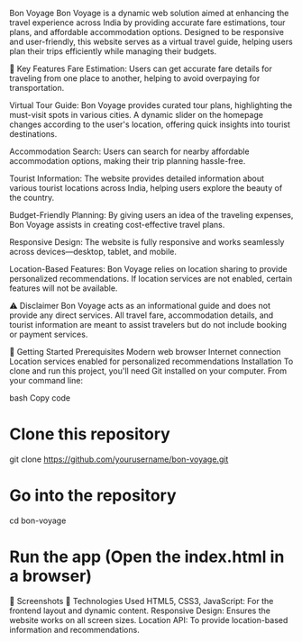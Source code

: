 Bon Voyage
Bon Voyage is a dynamic web solution aimed at enhancing the travel experience across India by providing accurate fare estimations, tour plans, and affordable accommodation options. Designed to be responsive and user-friendly, this website serves as a virtual travel guide, helping users plan their trips efficiently while managing their budgets.

🌟 Key Features
Fare Estimation: Users can get accurate fare details for traveling from one place to another, helping to avoid overpaying for transportation.

Virtual Tour Guide: Bon Voyage provides curated tour plans, highlighting the must-visit spots in various cities. A dynamic slider on the homepage changes according to the user's location, offering quick insights into tourist destinations.

Accommodation Search: Users can search for nearby affordable accommodation options, making their trip planning hassle-free.

Tourist Information: The website provides detailed information about various tourist locations across India, helping users explore the beauty of the country.

Budget-Friendly Planning: By giving users an idea of the traveling expenses, Bon Voyage assists in creating cost-effective travel plans.

Responsive Design: The website is fully responsive and works seamlessly across devices—desktop, tablet, and mobile.

Location-Based Features: Bon Voyage relies on location sharing to provide personalized recommendations. If location services are not enabled, certain features will not be available.

⚠️ Disclaimer
Bon Voyage acts as an informational guide and does not provide any direct services. All travel fare, accommodation details, and tourist information are meant to assist travelers but do not include booking or payment services.

🚀 Getting Started
Prerequisites
Modern web browser
Internet connection
Location services enabled for personalized recommendations
Installation
To clone and run this project, you'll need Git installed on your computer. From your command line:

bash
Copy code
# Clone this repository
git clone https://github.com/yourusername/bon-voyage.git

# Go into the repository
cd bon-voyage

# Run the app (Open the index.html in a browser)
📸 Screenshots
<Include screenshots or GIFs demonstrating key features.>
🔧 Technologies Used
HTML5, CSS3, JavaScript: For the frontend layout and dynamic content.
Responsive Design: Ensures the website works on all screen sizes.
Location API: To provide location-based information and recommendations.
